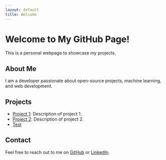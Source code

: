 ```yaml
---
layout: default
title: Welcome
---
```


# Welcome to My GitHub Page!

This is a personal webpage to showcase my projects.

## About Me
I am a developer passionate about open-source projects, machine learning, and web development.

## Projects
- [Project 1](https://github.com/<your-username>/project1): Description of project 1.
- [Project 2](https://github.com/<your-username>/project2): Description of project 2.
- [Test](page1.md)

## Contact
Feel free to reach out to me on [GitHub](https://github.com/<your-username>) or [LinkedIn](https://www.linkedin.com/in/<your-profile>).
